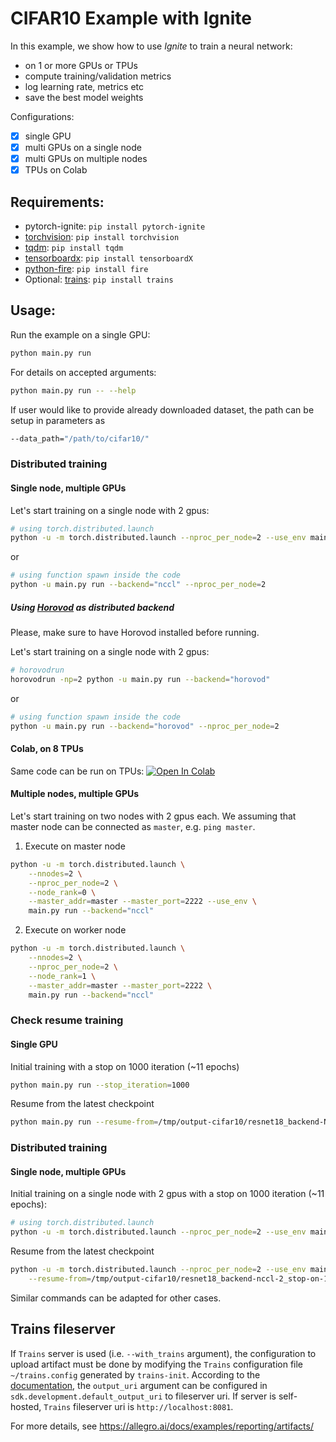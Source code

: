 # CIFAR10 Example with Ignite

In this example, we show how to use *Ignite* to train a neural network:
- on 1 or more GPUs or TPUs
- compute training/validation metrics
- log learning rate, metrics etc
- save the best model weights

Configurations:

* [x] single GPU
* [x] multi GPUs on a single node
* [x] multi GPUs on multiple nodes
* [x] TPUs on Colab

## Requirements:

- pytorch-ignite: `pip install pytorch-ignite`
- [torchvision](https://github.com/pytorch/vision/): `pip install torchvision`
- [tqdm](https://github.com/tqdm/tqdm/): `pip install tqdm`
- [tensorboardx](https://github.com/lanpa/tensorboard-pytorch): `pip install tensorboardX`
- [python-fire](https://github.com/google/python-fire): `pip install fire`
- Optional: [trains](https://github.com/allegroai/trains): `pip install trains`

## Usage:

Run the example on a single GPU:
```bash
python main.py run
```

For details on accepted arguments:
```bash
python main.py run -- --help
```

If user would like to provide already downloaded dataset, the path can be setup in parameters as
```bash
--data_path="/path/to/cifar10/"
```

### Distributed training

#### Single node, multiple GPUs

Let's start training on a single node with 2 gpus:
```bash
# using torch.distributed.launch
python -u -m torch.distributed.launch --nproc_per_node=2 --use_env main.py run --backend="nccl"
```
or 
```bash
# using function spawn inside the code
python -u main.py run --backend="nccl" --nproc_per_node=2
```

##### Using [Horovod](https://horovod.readthedocs.io/en/latest/index.html) as distributed backend

Please, make sure to have Horovod installed before running.

Let's start training on a single node with 2 gpus:
```bash
# horovodrun
horovodrun -np=2 python -u main.py run --backend="horovod"
```
or 
```bash
# using function spawn inside the code
python -u main.py run --backend="horovod" --nproc_per_node=2
```


#### Colab, on 8 TPUs


Same code can be run on TPUs: [![Open In Colab](https://colab.research.google.com/assets/colab-badge.svg)](https://colab.research.google.com/drive/1E9zJrptnLJ_PKhmaP5Vhb6DTVRvyrKHx)


#### Multiple nodes, multiple GPUs

Let's start training on two nodes with 2 gpus each. We assuming that master node can be connected as `master`, e.g. `ping master`.

1) Execute on master node
```bash
python -u -m torch.distributed.launch \
    --nnodes=2 \
    --nproc_per_node=2 \
    --node_rank=0 \
    --master_addr=master --master_port=2222 --use_env \
    main.py run --backend="nccl"
```

2) Execute on worker node
```bash
python -u -m torch.distributed.launch \
    --nnodes=2 \
    --nproc_per_node=2 \
    --node_rank=1 \
    --master_addr=master --master_port=2222 \
    main.py run --backend="nccl"
```


### Check resume training

#### Single GPU

Initial training with a stop on 1000 iteration (~11 epochs)
```bash
python main.py run --stop_iteration=1000
```

Resume from the latest checkpoint
```bash
python main.py run --resume-from=/tmp/output-cifar10/resnet18_backend-None-1_stop-on-1000/training_checkpoint_1000.pt
```

### Distributed training

#### Single node, multiple GPUs

Initial training on a single node with 2 gpus with a stop on 1000 iteration (~11 epochs):
```bash
# using torch.distributed.launch
python -u -m torch.distributed.launch --nproc_per_node=2 --use_env main.py run --backend="nccl" --stop_iteration=1000
```

Resume from the latest checkpoint
```bash
python -u -m torch.distributed.launch --nproc_per_node=2 --use_env main.py run --backend="nccl" \
    --resume-from=/tmp/output-cifar10/resnet18_backend-nccl-2_stop-on-1000/training_checkpoint_1000.pt
```

Similar commands can be adapted for other cases.

## Trains fileserver

If `Trains` server is used (i.e. `--with_trains` argument), the configuration to upload artifact must be done by 
modifying the `Trains` configuration file `~/trains.config` generated by `trains-init`. According to the
[documentation](https://allegro.ai/docs/examples/reporting/artifacts/), the `output_uri` argument can be 
configured in `sdk.development.default_output_uri` to fileserver uri. If server is self-hosted, `Trains` fileserver uri is
`http://localhost:8081`.

For more details, see https://allegro.ai/docs/examples/reporting/artifacts/